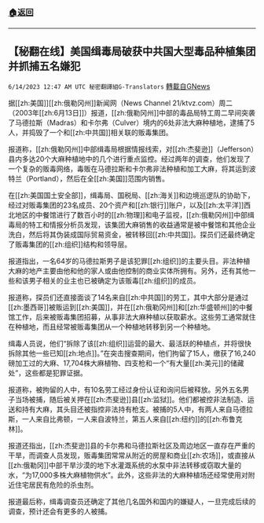 ###  [:house:返回](README.md)
---


## 【秘翻在线】美国缉毒局破获中共国大型毒品种植集团并抓捕五名嫌犯
`6/14/2023 12:47 AM UTC 秘密翻譯組G-Translators` [轉載自GNews](https://gnews.org/articles/1380876)

据[[zh:美国]][[zh:俄勒冈州]]新闻网（News Channel 21/ktvz.com）周二（2003年[[zh:6月13日]]）报道，[[zh:俄勒冈州]]中部的毒品局特工周二早间突袭了马德拉斯（Madras）和卡尔弗（Culver）境内的6处非法大麻种植地，逮捕了5人，并捣毁了一个和[[zh:中共国]]相关联的贩毒集团。

报道称，[[zh:俄勒冈州]]中部缉毒局根据情报线索，对[[zh:杰斐逊]]（Jefferson）县内多达20个大麻种植地中的几个进行重点监控。经过两年的调查，他们发现了一个复杂的贩毒网络，毒贩在马德拉斯和卡尔弗非法种植和加工大麻，将其运到波特兰（Portland），然后在全[[zh:美国]]范围内销售。

在[[zh:美国国土安全部]]，缉毒局、国税局、[[zh:海关]]和边境巡逻队的协助下，经过对贩毒集团的23名成员、20个资产和[[zh:银行]]账户，以及[[zh:太平洋]]西北地区的中餐馆进行了数百小时的[[zh:物理]]和电子监视，[[zh:俄勒冈州]]中部缉毒局的特工和情报分析员发现，该集团大麻销售的收益通常是被中餐馆和其他企业洗白，然后将其伪装成国际贸易资金，被转移回[[zh:中共国]]。探员们还最终确定了贩毒集团的[[zh:组织]]结构和领导层。

报道指出，一名64岁的马德拉斯男子是该犯罪[[zh:组织]]的主要头目。非法种植大麻的地产主要由他和他的家人或由他控制的商业实体所拥有。另外，还有其他一些和该男子相关的业主也已被确定为该贩毒[[zh:组织]]的成员。

报道称，探员们还直接面谈了14名来自[[zh:中共国]]的劳工，其中大部分是通过[[zh:墨西哥]]被贩运到[[zh:美国]]，并在[[zh:俄勒冈州]]和[[zh:华盛顿州]]的中餐馆工作，后来被贩毒集团招募，从事非法大麻种植以获取薪水。这些劳工通常就住在种植地，而且经常被贩毒集团从一个种植地转移到另一个种植地。

缉毒人员说，他们“拆除了该[[zh:组织]]运营的最大、最活跃的种植点，并将很快拆除其他一些已知[[zh:地点]]。”在突击搜查期间，他们拘留了15人，缴获了16,240磅加工过的大麻、17,704株大麻植物、四支枪和一个“有大量[[zh:美元]]的储藏处”，这些都是犯罪证据。

报道称，被拘留的人中，有10名劳工经过身份认证和询问后被释放。另外五名男子当场被捕，随后被关押在[[zh:杰斐逊]]县[[zh:监狱]]。他们都被控非法制造、运送和持有大麻，其头目还被指控非法持有枪支。被捕的5人中，有两人来自马德拉斯，一人来自比弗顿，一人来自波特兰，第五人来自[[zh:纽约]]的[[zh:布鲁克林]]。

报道还指出，[[zh:杰斐逊]]县的卡尔弗和马德拉斯社区及周边地区一直存在严重的干旱，而调查人员发现，贩毒集团常常从附近的房屋和商业[[zh:农场]]，或直接从[[zh:俄勒冈]]中部干旱沙漠的地下水灌溉系统的水泵中非法转移或窃取大量的水，“为17,000多株大麻植物供水”。此外，这些非法的大麻种植场还经常使用对附近住宅居民有危险的杀虫剂。

报道最后称，缉毒调查员还确定了其他几名国外和国内的嫌疑人，一旦完成后续的调查，预计还会有更多的人被捕。
